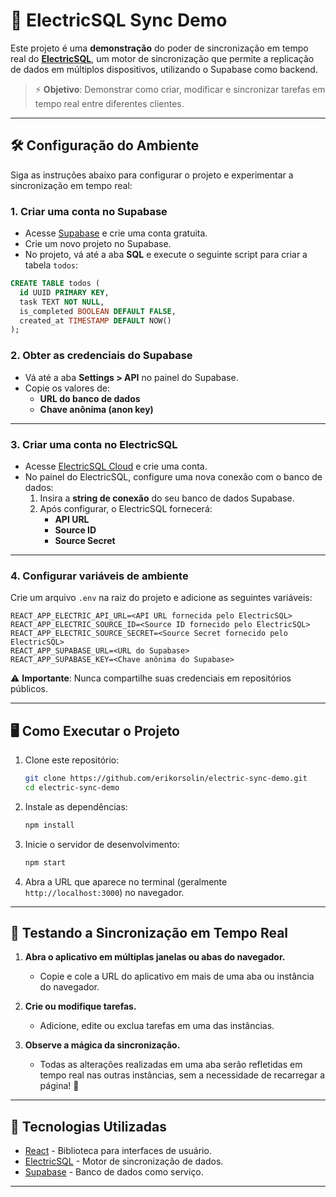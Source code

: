 # 🚀 ElectricSQL Sync Demo

Este projeto é uma **demonstração** do poder de sincronização em tempo real do **[ElectricSQL](https://electric-sql.com/)**, um motor de sincronização que permite a replicação de dados em múltiplos dispositivos, utilizando o Supabase como backend. 

> ⚡️ **Objetivo**: Demonstrar como criar, modificar e sincronizar tarefas em tempo real entre diferentes clientes.

---

## 🛠️ Configuração do Ambiente

Siga as instruções abaixo para configurar o projeto e experimentar a sincronização em tempo real:

### 1. **Criar uma conta no Supabase**
- Acesse [Supabase](https://supabase.com/) e crie uma conta gratuita.
- Crie um novo projeto no Supabase.
- No projeto, vá até a aba **SQL** e execute o seguinte script para criar a tabela `todos`:

```sql
CREATE TABLE todos (
  id UUID PRIMARY KEY,
  task TEXT NOT NULL,
  is_completed BOOLEAN DEFAULT FALSE,
  created_at TIMESTAMP DEFAULT NOW()
);
```

### 2. **Obter as credenciais do Supabase**
- Vá até a aba **Settings > API** no painel do Supabase.
- Copie os valores de:
  - **URL do banco de dados** 
  - **Chave anônima (anon key)**

---

### 3. **Criar uma conta no ElectricSQL**
- Acesse [ElectricSQL Cloud](https://electric-sql.com/) e crie uma conta.
- No painel do ElectricSQL, configure uma nova conexão com o banco de dados:
  1. Insira a **string de conexão** do seu banco de dados Supabase.
  2. Após configurar, o ElectricSQL fornecerá:
     - **API URL**
     - **Source ID**
     - **Source Secret**

---

### 4. **Configurar variáveis de ambiente**
Crie um arquivo `.env` na raiz do projeto e adicione as seguintes variáveis:

```env
REACT_APP_ELECTRIC_API_URL=<API URL fornecida pelo ElectricSQL>
REACT_APP_ELECTRIC_SOURCE_ID=<Source ID fornecido pelo ElectricSQL>
REACT_APP_ELECTRIC_SOURCE_SECRET=<Source Secret fornecido pelo ElectricSQL>
REACT_APP_SUPABASE_URL=<URL do Supabase>
REACT_APP_SUPABASE_KEY=<Chave anônima do Supabase>
```

⚠️ **Importante**: Nunca compartilhe suas credenciais em repositórios públicos.

---

## 🖥️ Como Executar o Projeto

1. Clone este repositório:
   ```bash
   git clone https://github.com/erikorsolin/electric-sync-demo.git
   cd electric-sync-demo
   ```

2. Instale as dependências:
   ```bash
   npm install
   ```

3. Inicie o servidor de desenvolvimento:
   ```bash
   npm start
   ```

4. Abra a URL que aparece no terminal (geralmente `http://localhost:3000`) no navegador.

---

## 🔄 Testando a Sincronização em Tempo Real

1. **Abra o aplicativo em múltiplas janelas ou abas do navegador.**
   - Copie e cole a URL do aplicativo em mais de uma aba ou instância do navegador.
   
2. **Crie ou modifique tarefas.**
   - Adicione, edite ou exclua tarefas em uma das instâncias.

3. **Observe a mágica da sincronização.**
   - Todas as alterações realizadas em uma aba serão refletidas em tempo real nas outras instâncias, sem a necessidade de recarregar a página! 🎉

---

## 🧩 Tecnologias Utilizadas

- [React](https://reactjs.org/) - Biblioteca para interfaces de usuário.
- [ElectricSQL](https://electric-sql.com/) - Motor de sincronização de dados.
- [Supabase](https://supabase.com/) - Banco de dados como serviço.

---